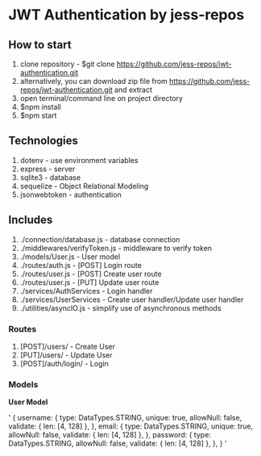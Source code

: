 # JWT Authentication by jess-repos

## How to start

1. clone repository - $git clone https://github.com/jess-repos/jwt-authentication.git
2. alternatively, you can download zip file from https://github.com/jess-repos/jwt-authentication.git and extract
3. open terminal/command line on project directory
4. $npm install
5. $npm start

## Technologies

1. dotenv - use environment variables
2. express - server
3. sqlite3 - database
4. sequelize - Object Relational Modeling
5. jsonwebtoken - authentication

## Includes

1. ./connection/database.js - database connection
2. ./middlewares/verifyToken.js - middleware to verify token
3. ./models/User.js - User model
4. ./routes/auth.js - [POST] Login route
5. ./routes/user.js - [POST] Create user route
6. ./routes/user.js - [PUT] Update user route
7. ./services/AuthServices - Login handler
8. ./services/UserServices - Create user handler/Update user handler
9. ./utilities/asyncIO.js - simplify use of asynchronous methods

### Routes

1. [POST]/users/ - Create User
2. [PUT]/users/ - Update User
3. [POST]/auth/login/ - Login

### Models

**User Model**

'
{
    username: {
      type: DataTypes.STRING,
      unique: true,
      allowNull: false,
      validate: { len: [4, 128] },
    },
    email: {
      type: DataTypes.STRING,
      unique: true,
      allowNull: false,
      validate: { len: [4, 128] },
    },
    password: {
      type: DataTypes.STRING,
      allowNull: false,
      validate: { len: [4, 128] },
    },
  }
'

